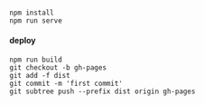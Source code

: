 <!--
 * @Author: amujoe
 * @Date: 2020-01-06 16:35:38
 * @Description: file content
 -->
####
```
npm install
npm run serve
```

#### deploy
```
npm run build
git checkout -b gh-pages
git add -f dist
git commit -m 'first commit'
git subtree push --prefix dist origin gh-pages

```
